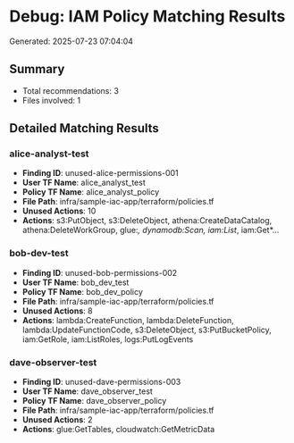 # Debug: IAM Policy Matching Results

Generated: 2025-07-23 07:04:04

## Summary
- Total recommendations: 3
- Files involved: 1

## Detailed Matching Results

### alice-analyst-test
- **Finding ID**: unused-alice-permissions-001
- **User TF Name**: alice_analyst_test
- **Policy TF Name**: alice_analyst_policy
- **File Path**: infra/sample-iac-app/terraform/policies.tf
- **Unused Actions**: 10
- **Actions**: s3:PutObject, s3:DeleteObject, athena:CreateDataCatalog, athena:DeleteWorkGroup, glue:*, dynamodb:Scan, iam:List*, iam:Get*...

### bob-dev-test
- **Finding ID**: unused-bob-permissions-002
- **User TF Name**: bob_dev_test
- **Policy TF Name**: bob_dev_policy
- **File Path**: infra/sample-iac-app/terraform/policies.tf
- **Unused Actions**: 8
- **Actions**: lambda:CreateFunction, lambda:DeleteFunction, lambda:UpdateFunctionCode, s3:DeleteObject, s3:PutBucketPolicy, iam:GetRole, iam:ListRoles, logs:PutLogEvents

### dave-observer-test
- **Finding ID**: unused-dave-permissions-003
- **User TF Name**: dave_observer_test
- **Policy TF Name**: dave_observer_policy
- **File Path**: infra/sample-iac-app/terraform/policies.tf
- **Unused Actions**: 2
- **Actions**: glue:GetTables, cloudwatch:GetMetricData
